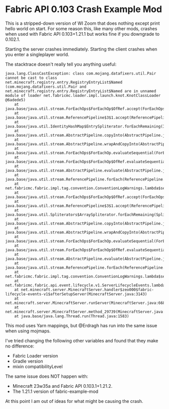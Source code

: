 # Fabric API 0.103 Crash Example Mod

This is a stripped-down version of WI Zoom that does nothing except print hello world on start. For some reason this, like many other mods, crashes when used with Fabric API 0.103+1.21.1 but works fine if you downgrade to 0.102.1.

Starting the server crashes immediately. Starting the client crashes when you enter a singleplayer world.

The stacktrace doesn't really tell you anything useful:

```
java.lang.ClassCastException: class com.mojang.datafixers.util.Pair cannot be cast to class net.minecraft.registry.entry.RegistryEntryList$Named (com.mojang.datafixers.util.Pair and net.minecraft.registry.entry.RegistryEntryList$Named are in unnamed module of loader net.fabricmc.loader.impl.launch.knot.KnotClassLoader @6adede5)
	at java.base/java.util.stream.ForEachOps$ForEachOp$OfRef.accept(ForEachOps.java:184)
	at java.base/java.util.stream.ReferencePipeline$3$1.accept(ReferencePipeline.java:197)
	at java.base/java.util.IdentityHashMap$EntrySpliterator.forEachRemaining(IdentityHashMap.java:1628)
	at java.base/java.util.stream.AbstractPipeline.copyInto(AbstractPipeline.java:509)
	at java.base/java.util.stream.AbstractPipeline.wrapAndCopyInto(AbstractPipeline.java:499)
	at java.base/java.util.stream.ForEachOps$ForEachOp.evaluateSequential(ForEachOps.java:151)
	at java.base/java.util.stream.ForEachOps$ForEachOp$OfRef.evaluateSequential(ForEachOps.java:174)
	at java.base/java.util.stream.AbstractPipeline.evaluate(AbstractPipeline.java:234)
	at java.base/java.util.stream.ReferencePipeline.forEach(ReferencePipeline.java:596)
	at net.fabricmc.fabric.impl.tag.convention.ConventionLogWarnings.lambda$setupLegacyTagWarning$1(ConventionLogWarnings.java:237)
	at java.base/java.util.stream.ForEachOps$ForEachOp$OfRef.accept(ForEachOps.java:184)
	at java.base/java.util.stream.ReferencePipeline$3$1.accept(ReferencePipeline.java:197)
	at java.base/java.util.Spliterators$ArraySpliterator.forEachRemaining(Spliterators.java:1024)
	at java.base/java.util.stream.AbstractPipeline.copyInto(AbstractPipeline.java:509)
	at java.base/java.util.stream.AbstractPipeline.wrapAndCopyInto(AbstractPipeline.java:499)
	at java.base/java.util.stream.ForEachOps$ForEachOp.evaluateSequential(ForEachOps.java:151)
	at java.base/java.util.stream.ForEachOps$ForEachOp$OfRef.evaluateSequential(ForEachOps.java:174)
	at java.base/java.util.stream.AbstractPipeline.evaluate(AbstractPipeline.java:234)
	at java.base/java.util.stream.ReferencePipeline.forEach(ReferencePipeline.java:596)
	at net.fabricmc.fabric.impl.tag.convention.ConventionLogWarnings.lambda$setupLegacyTagWarning$2(ConventionLogWarnings.java:235)
	at net.fabricmc.fabric.api.event.lifecycle.v1.ServerLifecycleEvents.lambda$static$2(ServerLifecycleEvents.java:49)
	at net.minecraft.server.MinecraftServer.handler$zeo000$fabric-lifecycle-events-v1$afterSetupServer(MinecraftServer.java:3143)
	at net.minecraft.server.MinecraftServer.runServer(MinecraftServer.java:668)
	at net.minecraft.server.MinecraftServer.method_29739(MinecraftServer.java:281)
	at java.base/java.lang.Thread.run(Thread.java:1583)
```

This mod uses Yarn mappings, but @Erdragh has run into the same issue when using mojmaps.

I've tried changing the following other variables and found that they make no difference:
- Fabric Loader version
- Gradle version
- mixin compatibilityLevel

The same issue does NOT happen with:
- Minecraft 23w35a and Fabric API 0.103.1+1.21.2.
- The 1.21.1 version of fabric-example-mod

At this point I am out of ideas for what might be causing the crash.
